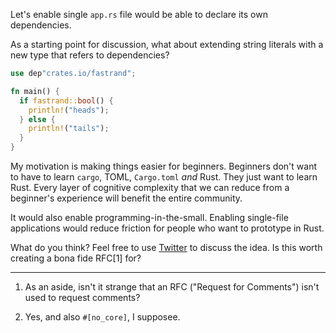 Let's enable single `app.rs` file would be able to declare its own dependencies.

As a starting point for discussion, what about extending string literals with a new type that refers to dependencies?

```rust
use dep"crates.io/fastrand";

fn main() {
  if fastrand::bool() {
    println!("heads");
  } else {
    println!("tails");
  }
}
```

My motivation is making things easier for beginners. Beginners don't want to have to learn
`cargo`, TOML, `Cargo.toml` _and_ Rust. They just want to learn Rust. Every layer of cognitive
complexity that we can reduce from a beginner's experience will benefit the entire community.

It would also enable programming-in-the-small. Enabling single-file applications would reduce 
friction for people who want to prototype in Rust.

What do you think? Feel free to use [Twitter](https://twitter.com/timClicks) to discuss the idea.
Is this worth creating a bona fide RFC[1] for?

<!-- Rust doesn't have random number generation within the standard library. That makes building
trivial games difficult.

This would be a big change. It would  `rustc` with the capability to download and include packages 
from crates.io and elsewhere. This would remove some of the bureaucrazy needed when programing
with Rust for small things.
 -->



---

1. As an aside, isn't it strange that an RFC ("Request for Comments") isn't used to request comments?

1. <a id="footnote-1" name="footnote-1"></a>Yes, and also `#[no_core]`, I supposee.
